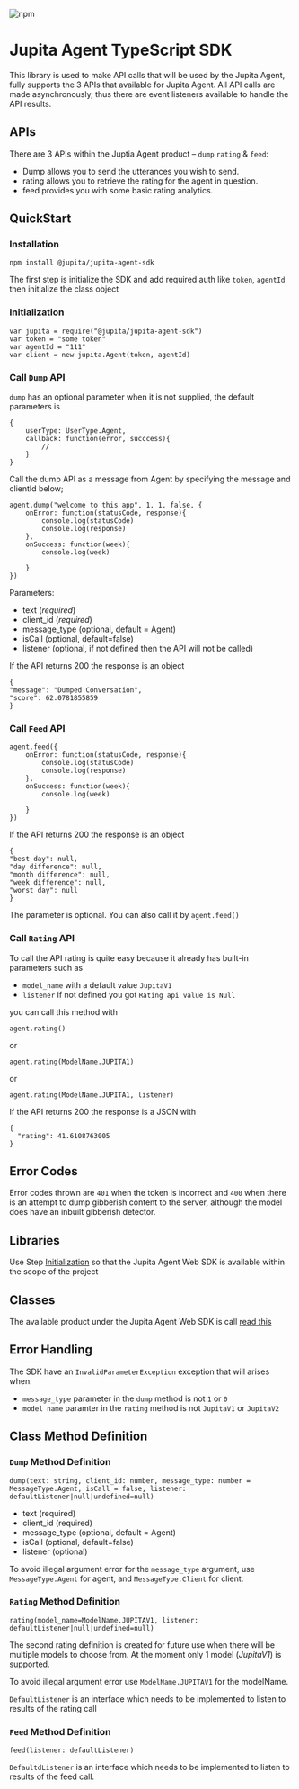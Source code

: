 
![npm](https://img.shields.io/npm/v/@jupita/jupita-agent-sdk)

# Jupita Agent TypeScript SDK

This library is used to make API calls that will be used by the Jupita Agent, fully supports the 3 APIs that available for Jupita Agent. All API calls are made asynchronously, thus there are event listeners available to handle the API results.

## APIs
There are 3 APIs within the Juptia Agent product – `dump` `rating` & `feed`:

- Dump allows you to send the utterances you wish to send.
- rating allows you to retrieve the rating for the agent in question.
- feed provides you with some basic rating analytics.


##  QuickStart

### Installation

```
npm install @jupita/jupita-agent-sdk
```


The first step is initialize the SDK and add required auth like `token`, `agentId` then initialize the class object

### Initialization

```
var jupita = require("@jupita/jupita-agent-sdk")
var token = "some token"
var agentId = "111"
var client = new jupita.Agent(token, agentId)
```


### Call `Dump` API

`dump` has an optional parameter when it is not supplied, the default parameters is

```
{
    userType: UserType.Agent,
    callback: function(error, succcess){
        //
    }
}
```

Call the dump API as a message from Agent by specifying the message and clientId below;

```
agent.dump("welcome to this app", 1, 1, false, {
    onError: function(statusCode, response){
        console.log(statusCode)
        console.log(response)
    }, 
    onSuccess: function(week){
        console.log(week)

    }
})
```

Parameters:

* text (*required*)
* client_id (*required*)
* message_type (optional, default = Agent)
* isCall (optional, default=false)
* listener (optional, if not defined then the API will not be called)

If the API returns 200 the response is an object

```
{
"message": "Dumped Conversation",
"score": 62.0781855859
}
```

### Call `Feed` API


```
agent.feed({
    onError: function(statusCode, response){
        console.log(statusCode)
        console.log(response)
    }, 
    onSuccess: function(week){
        console.log(week)

    }
})
```


If the API returns 200 the response is an object

```
{
"best day": null,
"day difference": null,
"month difference": null,
"week difference": null,
"worst day": null
}
```

The parameter is optional. You can also call it by `agent.feed()`

### Call `Rating` API

To call the API rating is quite easy because it already has built-in parameters such as

* `model_name` with a default value `JupitaV1`
* `listener` if not defined you got `Rating api value is Null`


you can call this method with

```
agent.rating()
```
or

```
agent.rating(ModelName.JUPITA1)
```
or

```
agent.rating(ModelName.JUPITA1, listener)
```

If the API returns 200 the response is a JSON with

```
{
  "rating": 41.6108763005
}
```

## Error Codes

Error codes thrown are `401` when the token is incorrect and `400` when there is an attempt to dump gibberish content to the server, although the model does have an inbuilt gibberish detector.

## Libraries

Use Step [Initialization](###initialization) so
that the Jupita Agent Web SDK is available within the scope of the project 


## Classes

The available product under the Jupita Agent Web SDK is call [read this](###initialization) 

## Error Handling

The SDK have an `InvalidParameterException` exception that will arises when:
- `message_type` parameter in the `dump` method is not `1` or `0`
- `model name` paramter in the `rating` method is not `JupitaV1` or `JupitaV2`



## Class Method Definition

### `Dump` Method Definition

```
dump(text: string, client_id: number, message_type: number = MessageType.Agent, isCall = false, listener: defaultListener|null|undefined=null)
```

* text (required)
* client_id (required)
* message_type (optional, default = Agent)
* isCall (optional, default=false)
* listener (optional)

To avoid illegal argument error for the `message_type` argument, use `MessageType.Agent` for agent, and `MessageType.Client` for client.

### `Rating` Method Definition

```
rating(model_name=ModelName.JUPITAV1, listener: defaultListener|null|undefined=null)
```
The second rating definition is created for future use when there will be multiple models to choose from. At the moment only 1 model (*JupitaV1*) is supported. 

To avoid illegal argument error use `ModelName.JUPITAV1` for the modelName. 

`DefaultListener` is an interface which needs to be implemented to listen to results of the rating call

### `Feed` Method Definition

```
feed(listener: defaultListener)
```

`DefaultdListener` is an interface which needs to be implemented to listen to results of the feed call.
